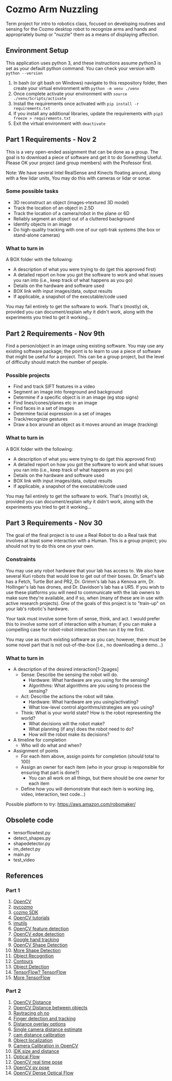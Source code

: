 # Cozmo Arm Nuzzling
Term project for intro to robotics class, focused on developing routines and sensing for the Cozmo desktop robot to recognize arms and hands and appropriately bump or "nuzzle" them as a means of displaying affection.

## Environment Setup
This application uses python 3, and these instructions assume python3 is set as your default python command. You can check your version with ```python --version```

1. In bash (or git bash on Windows) navigate to this respository folder, then create your virtual environment with ```python -m venv ./venv```
2. Once complete activate your environment with ```source ./venv/Scripts/activate```
3. Install the requirements once activated with ```pip install -r requirements.txt```
4. If you install any additional libraries, update the requirements with ```pip3 freeze > requirements.txt```
5. Exit the virtual environment with ```deactivate```

## Part 1 Requirements - Nov 2
This is a very open-ended assignment that can be done as a group. The goal is to download a piece of software and get it to do Something Useful. Please OK your project (and group members) with the Professor first.

Note: We have several Intel RealSense and Kinects floating around, along with a few lidar units, You may do this with cameras or lidar or sonar.

### Some possible tasks
- 3D reconstruct an object (images->textured 3D model)
- Track the location of an object in 2.5D
- Track the location of a camera/robot in the plane or 6D
- Reliably segment an object out of a cluttered background
- Identify objects in an image
- Do high-quality tracking with one of our opti-trak systems (the box or stand-alone cameras)
 
### What to turn in
A BOX folder with the following:
- A description of what you were trying to do (get this approved first)
-  A detailed report on how you got the software to work and what issues you ran into (i.e., keep track of what happens as you go)
-  Details on the hardware and software used
-  BOX link with input images/data, output results
- If applicable, a snapshot of the executable/code used

You may fail entirely to get the software to work. That's (mostly) ok, provided you can document/explain *why* it didn't work, along with the experiments you tried to get it working...

## Part 2 Requirements - Nov 9th
Find a person/object in an image using existing software. You may use any existing software package; the point is to learn to use a piece of software that might be useful for a project. This can be a group project, but the level of difficulty should match the number of people.

### Possible projects
- Find and track SIFT features in a video
- Segment an image into foreground and background 
- Determine if a specific object is in an image (eg stop signs)
- Find lines/cones/planes etc in an image
- Find faces in a set of images
- Determine facial expression in a set of images 
- Track/recognize gestures
- Draw a box around an object as it moves around an image (tracking)

### What to turn in
A BOX folder with the following:
- A description of what you were trying to do (get this approved first)
- A detailed report on how you got the software to work and what issues you ran into (i.e., keep track of what happens as you go)
- Details on the hardware and software used
- BOX link with input images/data, output results
- If applicable, a snapshot of the executable/code used

You may fail entirely to get the software to work. That's (mostly) ok, provided you can document/explain *why* it didn't work, along with the experiments you tried to get it working...

## Part 3 Requirements - Nov 30
The goal of the final project is to use a Real Robot to do a Real task that involves at least some interaction with a Human. This is a group project; you should not try to do this one on your own.

### Constraints
You may use any robot hardware that your lab has access to. We also have several Kuri robots that would love to get out of their boxes. Dr. Smart's lab has a Fetch, Turtle Bot and PR2, Dr. Grimm's lab has a Kenova arm, Dr. Hollinger's lab has drones, and Dr. Davidson's lab has a UR5. If you wish to use these platforms you will need to communicate with the lab owners to make sure they're available, and if so, when (many of these are in use with active research projects). One of the goals of this project is to "train-up" on your lab's robotic's hardware.

Your task must involve some form of sense, think, and act. I would prefer this to involve some sort of interaction with a human; if you can make a compelling case for robot-robot interaction then run it by me first.

You may use as much existing software as you can; however, there must be some novel part that is not out-of-the-box (i.e., no downloading a demo...) 

### What to turn in
- A description of the desired interaction[1-2pages]
  - Sense: Describe the sensing the robot will do.
    - Hardware: What hardware are you using for the sensing?
    - Algorithms: What algorithms are you using to process the sensing?
  - Act: Describe the actions the robot will take.
    - Hardware: What hardware are you using/activating?
    - What low-level control algorithms/strategies are you using?
  - Think: What is your world state? How is the robot representing the world?
    - What decisions will the robot make?
    - What planning (if any) does the robot need to do?
    - How will the robot make its decisions?
- A timeline for completion
  - Who will do what and when?
- Assignment of points
  - For each item above, assign points for completion (should total to 100)
  - Assign an owner for each item (who in your group is responsible for ensuring that part is done?)
    - You can all work on all things, but there should be one *owner* for each item
  - Define how you will demonstrate that each item is working (eg, video, interaction, test code...)

Possible platform to try: https://aws.amazon.com/robomaker/


## Obsolete code
- tensorflowtest.py
- detect_shapes.py
- shapedetector.py
- im_detect.py
- main.py
- test_video



## References

### Part 1
1. [OpenCV](https://opencv.org/)
2. [pycozmo](https://github.com/zayfod/pycozmo/)
3. [cozmo SDK](http://cozmosdk.anki.com/docs/index.html)
4. [OpenCV tutorials](https://opencv-python-tutroals.readthedocs.io/en/latest/py_tutorials/py_tutorials.html)
5. [imutils](https://github.com/jrosebr1/imutils)
6. [OpenCV feature detection](https://docs.opencv.org/3.4/d7/d66/tutorial_feature_detection.html)
7. [OpenCV edge detection](https://docs.opencv.org/master/da/d22/tutorial_py_canny.html)
8. [Google hand tracking](https://ai.googleblog.com/2019/08/on-device-real-time-hand-tracking-with.html)
9. [OpenCV Shape Detection](https://www.pyimagesearch.com/2016/02/08/opencv-shape-detection/)
10. [More Shape Detection](https://hub.packtpub.com/opencv-detecting-edges-lines-shapes/)
11. [Object Recognition](https://towardsdatascience.com/extracting-circles-and-long-edges-from-images-using-opencv-and-python-236218f0fee4)
12. [Contours](https://towardsdatascience.com/edges-and-contours-basics-with-opencv-66d3263fd6d1)
13. [Object Detection](https://www.analyticsvidhya.com/blog/2018/06/understanding-building-object-detection-model-python/)
14. [TensorFlow? TensorFlow](https://towardsdatascience.com/object-detection-with-less-than-10-lines-of-code-using-python-2d28eebc5b11)
15. [More TensorFlow](https://stackabuse.com/object-detection-with-imageai-in-python/)

### Part 2
1. [OpenCV Distance](https://www.pyimagesearch.com/2015/01/19/find-distance-camera-objectmarker-using-python-opencv/)
2. [OpenCV Distance between objects](https://www.pyimagesearch.com/2016/04/04/measuring-distance-between-objects-in-an-image-with-opencv/)
3. [Raytracing oh no](https://medium.com/swlh/ray-tracing-from-scratch-in-python-41670e6a96f9)
4. [Finger detection and tracking](https://dev.to/amarlearning/finger-detection-and-tracking-using-opencv-and-python-586m)
5. [Distance overlay options](https://www.oxagile.com/article/tracking-live-video-objects-with-a-moving-camera/)
6. [Single camera distance estimate](https://oroboto.net/2018/11/11/estimating-object-location-with-a-single-camera-and-opencv/)
7. [cam distance calibration](http://emaraic.com/blog/distance-measurement)
8. [Object localization](https://kapernikov.com/object-localization-with-a-single-camera-and-object-dimensions/)
9. [Camera Calibration in OpenCV](https://docs.opencv.org/3.1.0/dc/dbb/tutorial_py_calibration.html)
10. [IDK size and distance](https://handmap.github.io/measuring-size-and-distance-opencv/)
11. [Optical Flow](https://opencv-python-tutroals.readthedocs.io/en/latest/py_tutorials/py_video/py_lucas_kanade/py_lucas_kanade.html)
12. [OpenCV real time pose](https://docs.opencv.org/master/dc/d2c/tutorial_real_time_pose.html)
13. [OpenCV py pose](https://docs.opencv.org/master/d7/d53/tutorial_py_pose.html)
14. [OpenCV Dense Optical Flow](https://www.geeksforgeeks.org/python-opencv-dense-optical-flow/)
